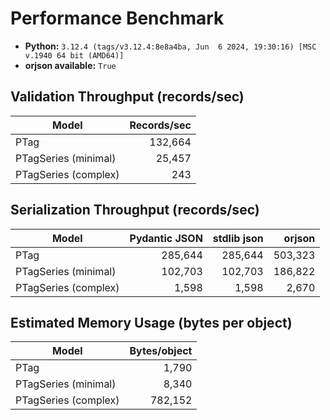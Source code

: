 # Performance Benchmark

- **Python:** `3.12.4 (tags/v3.12.4:8e8a4ba, Jun  6 2024, 19:30:16) [MSC v.1940 64 bit (AMD64)]`
- **orjson available:** `True`

## Validation Throughput (records/sec)

| Model | Records/sec |
|---|---:|
| PTag | 132,664 |
| PTagSeries (minimal) | 25,457 |
| PTagSeries (complex) | 243 |

## Serialization Throughput (records/sec)

| Model | Pydantic JSON | stdlib json | orjson |
|---|---:|---:|---:|
| PTag | 285,644 | 285,644 | 503,323 |
| PTagSeries (minimal) | 102,703 | 102,703 | 186,822 |
| PTagSeries (complex) | 1,598 | 1,598 | 2,670 |

## Estimated Memory Usage (bytes per object)

| Model | Bytes/object |
|---|---:|
| PTag | 1,790 |
| PTagSeries (minimal) | 8,340 |
| PTagSeries (complex) | 782,152 |
